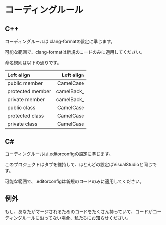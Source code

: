 ﻿
# コーディングルール

## C++

コーディングルールは clang-formatの設定に準じます。

可能な範囲で、clang-formatは新規のコードのみに適用してください。

命名規則は以下の通りです。

| Left align | Left align |
|:-----------|------------:|
| public member | CamelCase |
| protected member | camelBack_ |
| private member | camelBack_ |
| public class | CamelCase |
| protected class | CamelCase |
| private class | CamelCase |

## C#

コーディングルールは.editorconfigの設定に準じます。

このプロジェクトはタブを維持して、ほとんどの設定はVisualStudioと同じです。

可能な範囲で、.editorconfigは新規のコードのみに適用してください。

## 例外

もし、あなたがマージされるためのコードをたくさん持っていて、コードがコーディングルールに沿ってない場合、私たちにお知らせください。
